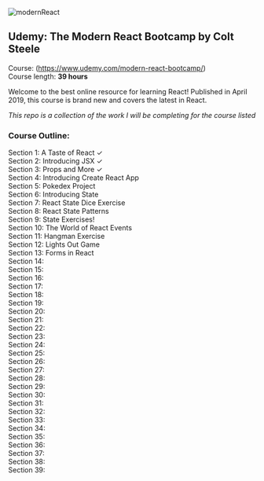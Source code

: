![modernReact](https://user-images.githubusercontent.com/24855472/61600077-bea36b80-abfc-11e9-9261-02d2d20652f9.png)

## Udemy: The Modern React Bootcamp by Colt Steele 
Course: (https://www.udemy.com/modern-react-bootcamp/) <br>
Course length: <b>39 hours</b>

Welcome to the best online resource for learning React! Published in April 2019, this course is brand new and covers the latest in React.

*This repo is a collection of the work I will be completing for the course listed*

### Course Outline:
Section 1: A Taste of React &check; <br>
Section 2: Introducing JSX &check; <br>
Section 3: Props and More &check; <br>
Section 4: Introducing Create React App <br>
Section 5: Pokedex Project <br>
Section 6: Introducing State <br>
Section 7: React State Dice Exercise <br>
Section 8: React State Patterns <br>
Section 9: State Exercises! <br>
Section 10: The World of React Events <br>
Section 11: Hangman Exercise <br>
Section 12: Lights Out Game <br>
Section 13: Forms in React <br>
Section 14: <br>
Section 15: <br>
Section 16: <br>
Section 17: <br>
Section 18: <br>
Section 19: <br>
Section 20: <br>
Section 21: <br>
Section 22: <br>
Section 23: <br>
Section 24: <br>
Section 25: <br>
Section 26: <br>
Section 27: <br>
Section 28: <br>
Section 29: <br>
Section 30: <br>
Section 31: <br>
Section 32: <br>
Section 33: <br>
Section 34: <br>
Section 35: <br>
Section 36: <br>
Section 37: <br>
Section 38: <br>
Section 39: <br>